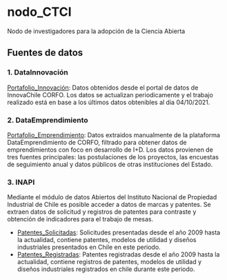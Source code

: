 # nodo_CTCI
Nodo de investigadores para la adopción de la Ciencia Abierta


## Fuentes de datos

### 1. DataInnovación 
[Portafolio_Innovación](/data/portafolio_innova.xlsx): Datos obtenidos desde el portal de datos de InnovaChile CORFO. Los datos se actualizan periodicamente y el trabajo realizado está en base a los últimos datos obtenibles al dia 04/10/2021.
### 2. DataEmprendimiento
[Portafolio_Emprendimiento](/data/portafolio_empren.xlsx): Datos extraidos manualmente de la plataforma DataEmprendimiento de CORFO, filtrado para obtener datos de emprendimientos con foco en desarrollo de I+D. Los datos provienen de tres fuentes principales: las postulaciones de los proyectos, las encuestas de seguimiento anual y datos públicos de otras instituciones del Estado. 
### 3. INAPI
Mediante el módulo de datos Abiertos del Instituto Nacional de Propiedad Industrial de Chile es posible acceder a datos de marcas y patentes. Se extraen datos de solicitud y registros de patentes para contraste y obtención de indicadores para el trabajo de mesas.
- [Patentes_Solicitadas](/data/INAPI/Applications): Solicitudes presentadas desde el año 2009 hasta la actualidad, contiene patentes, modelos de utilidad y diseños industriales presentados en Chile en este periodo.
- [Patentes_Registradas](/data/INAPI/Registers): Patentes registradas desde el año 2009 hasta la actualidad, contiene registros de patentes, modelos de utilidad y diseños industriales registrados en chile durante este periodo.
